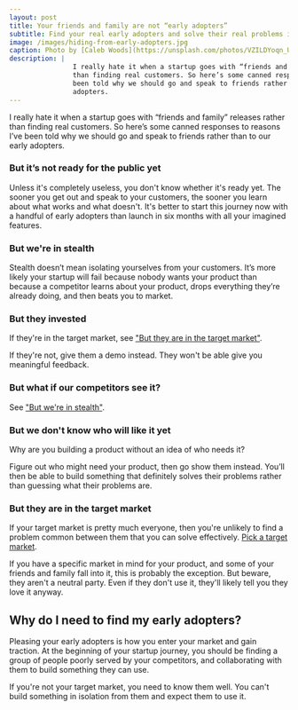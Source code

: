 ```yaml
---
layout: post
title: Your friends and family are not “early adopters”
subtitle: Find your real early adopters and solve their real problems instead.
image: /images/hiding-from-early-adopters.jpg
caption: Photo by [Caleb Woods](https://unsplash.com/photos/VZILDYoqn_U)
description: |
                I really hate it when a startup goes with “friends and family” releases rather
                than finding real customers. So here’s some canned responses to reasons I’ve
                been told why we should go and speak to friends rather than to our early
                adopters.
---
```


I really hate it when a startup goes with “friends and family” releases rather
than finding real customers. So here’s some canned responses to reasons I’ve
been told why we should go and speak to friends rather than to our early
adopters.

### But it’s not ready for the public yet

Unless it's completely useless, you don't know whether it's ready yet. The
sooner you get out and speak to your customers, the sooner you learn about what
works and what doesn't. It's better to start this journey now with a handful of
early adopters than launch in six months with all your imagined features.

### But we're in stealth

Stealth doesn’t mean isolating yourselves from your customers. It’s more likely
your startup will fail because nobody wants your product than because a
competitor learns about your product, drops everything they’re already doing,
and then beats you to market.

### But they invested

If they're in the target market, see ["But they are in the target market"](#but-they-are-in-the-target-market).

If they're not, give them a demo instead. They won't be able give you meaningful
feedback.

### But what if our competitors see it?

See ["But we're in stealth"](#but-were-in-stealth).

### But we don't know who will like it yet

Why are you building a product without an idea of who needs it?

Figure out who might need your product, then go show them instead. You’ll then
be able to build something that definitely solves their problems rather than
guessing what their problems are.

### But they are in the target market

If your target market is pretty much everyone, then you're unlikely to find a
problem common between them that you can solve effectively. [Pick a target market][target].

If you have a specific market in mind for your product, and some of your friends
and family fall into it, this is probably the exception. But beware, they aren't
a neutral party. Even if they don't use it, they'll likely tell you they love it
anyway.

## Why do I need to find my early adopters?

Pleasing your early adopters is how you enter your market and gain traction. At
the beginning of your startup journey, you should be finding a group of people
poorly served by your competitors, and collaborating with them to build
something they can use.

If you're not your target market, you need to know them well. You can't build
something in isolation from them and expect them to use it.

[target]: https://blog.castle.co/your-startups-target-market
